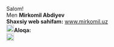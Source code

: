 Salom! <br/>
Men <b>Mirkomil Abdiyev</b> <br/>
<b>Shaxsiy web sahifam:</b> www.mirkomil.uz <br/>
<img src="https://cdn-icons-png.flaticon.com/128/597/597177.png" width="20"><b>Aloqa:</b> <br/>
<img src="https://mpng.subpng.com/20181115/fuo/kisspng-portable-network-graphics-computer-icons-clip-art-x-block-ampquot-ico-high-browse-icos-and-read-5bed57399b3506.4000142915422810176357.jpg" width="20">
